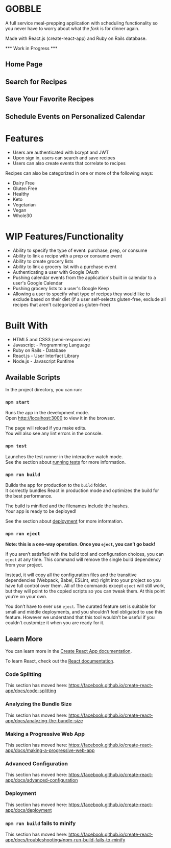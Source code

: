 # GOBBLE

A full service meal-prepping application with scheduling functionality so you never have to worry about what the <i>fork</i> is for dinner again.

Made with React.js (create-react-app) and Ruby on Rails database.

*** Work in Progress ***

## Home Page

## Search for Recipes

## Save Your Favorite Recipes

## Schedule Events on Personalized Calendar

# Features

* Users are authenticated with bcrypt and JWT
* Upon sign in, users can search and save recipes
* Users can also create events that correlate to recipes

Recipes can also be categorized in one or more of the following ways:

* Dairy Free
* Gluten Free
* Healthy
* Keto
* Vegetarian
* Vegan
* Whole30

# WIP Features/Functionality

* Ability to specify the type of event: purchase, prep, or consume
* Ability to link a recipe with a prep or consume event
* Ability to create grocery lists
* Ability to link a grocery list with a purchase event
* Authenticating a user with Google OAuth
* Pushing calendar events from the application's built in calendar to a user's Google Calendar
* Pushing grocery lists to a user's Google Keep
* Allowing a user to specify what type of recipes they would like to exclude based on their diet (if a user self-selects gluten-free, exclude all recipes that aren't categorized as gluten-free)

# Built With

* HTML5 and CSS3 (semi-responsive)
* Javascript - Programming Language
* Ruby on Rails - Database
* React.js - User Interfact Library
* Node.js - Javascript Runtime

## Available Scripts

In the project directory, you can run:

### `npm start`

Runs the app in the development mode.<br>
Open [http://localhost:3000](http://localhost:3000) to view it in the browser.

The page will reload if you make edits.<br>
You will also see any lint errors in the console.

### `npm test`

Launches the test runner in the interactive watch mode.<br>
See the section about [running tests](https://facebook.github.io/create-react-app/docs/running-tests) for more information.

### `npm run build`

Builds the app for production to the `build` folder.<br>
It correctly bundles React in production mode and optimizes the build for the best performance.

The build is minified and the filenames include the hashes.<br>
Your app is ready to be deployed!

See the section about [deployment](https://facebook.github.io/create-react-app/docs/deployment) for more information.

### `npm run eject`

**Note: this is a one-way operation. Once you `eject`, you can’t go back!**

If you aren’t satisfied with the build tool and configuration choices, you can `eject` at any time. This command will remove the single build dependency from your project.

Instead, it will copy all the configuration files and the transitive dependencies (Webpack, Babel, ESLint, etc) right into your project so you have full control over them. All of the commands except `eject` will still work, but they will point to the copied scripts so you can tweak them. At this point you’re on your own.

You don’t have to ever use `eject`. The curated feature set is suitable for small and middle deployments, and you shouldn’t feel obligated to use this feature. However we understand that this tool wouldn’t be useful if you couldn’t customize it when you are ready for it.

## Learn More

You can learn more in the [Create React App documentation](https://facebook.github.io/create-react-app/docs/getting-started).

To learn React, check out the [React documentation](https://reactjs.org/).

### Code Splitting

This section has moved here: https://facebook.github.io/create-react-app/docs/code-splitting

### Analyzing the Bundle Size

This section has moved here: https://facebook.github.io/create-react-app/docs/analyzing-the-bundle-size

### Making a Progressive Web App

This section has moved here: https://facebook.github.io/create-react-app/docs/making-a-progressive-web-app

### Advanced Configuration

This section has moved here: https://facebook.github.io/create-react-app/docs/advanced-configuration

### Deployment

This section has moved here: https://facebook.github.io/create-react-app/docs/deployment

### `npm run build` fails to minify

This section has moved here: https://facebook.github.io/create-react-app/docs/troubleshooting#npm-run-build-fails-to-minify
